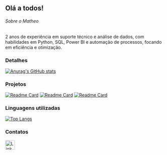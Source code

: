 ## Olá a todos!

###### Sobre o Matheo
2 anos de experiência em suporte técnico e análise de dados, com habilidades em Python, SQL, Power BI e automação de processos, focando em eficiência e otimização.

### Detalhes

[![Anurag's GitHub stats](https://github-readme-stats.vercel.app/api?username=The0nunes&show_icons=true&theme=dark)](https://github.com/anuraghazra/github-readme-stats)

### Projetos

[![Readme Card](https://github-readme-stats.vercel.app/api/pin/?username=The0nunes&repo=calculadora-ebac.github.io&theme=dark)](https://github.com/anuraghazra/github-readme-stats)
[![Readme Card](https://github-readme-stats.vercel.app/api/pin/?username=The0nunes&repo=Jogo-de-adivinhacao-.github.io&theme=dark)](https://github.com/anuraghazra/github-readme-stats)
[![Readme Card](https://github-readme-stats.vercel.app/api/pin/?username=The0nunes&repo=Jokenpo.github.io&theme=dark)](https://github.com/anuraghazra/github-readme-stats)


### Linguagens utilizadas

[![Top Langs](https://github-readme-stats.vercel.app/api/top-langs/?username=The0nunes&layout=compact)](https://github.com/anuraghazra/github-readme-stats)

### Contatos

[<img src='https://img.shields.io/badge/LinkedIn-0077B5?style=for-the-badge&logo=linkedin&logoColor=white' alt='LinkedIn' height='30'>](https://www.linkedin.com/in/matheo-nunes-siola/)


